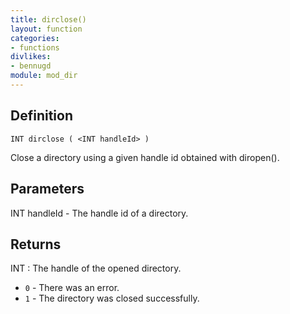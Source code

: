 ```yaml
---
title: dirclose()
layout: function
categories:
- functions
divlikes:
- bennugd
module: mod_dir
---
```


## Definition

    INT dirclose ( <INT handleId> )

Close a directory using a given handle id obtained with diropen().

## Parameters

INT handleId  - The handle id of a directory.

## Returns

INT : The handle of the opened directory.

- `0` - There was an error.
- `1` - The directory was closed successfully.

